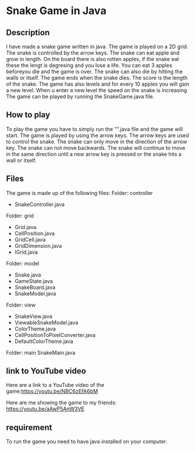 # Snake Game in Java

## Description
I have made a snake game written in java. The game is played on a 2D grid. The snake is controlled by the arrow keys. The snake can eat apple and grow in length. On the board there is also rotten apples, if the snake eat these the lengt is degresing and you lose a life. You can eat 3 apples beforeyou die and the game is over. The snake can also die by hitting the walls or itself. The game ends when the snake dies. The score is the length of the snake. The game has also levels and for every 10 apples you will gain a new level. When u enter a new level the speed on the snake is increasing The game can be played by running the SnakeGame.java file.

## How to play
To play the game you have to simply run the "".java file and the game will start. The game is played by using the arrow keys. The arrow keys are used to control the snake. The snake can only move in the direction of the arrow key. The snake can not move backwards. The snake will continue to move in the same direction until a new arrow key is pressed or the snake hits a wall or itself.

## Files 
The game is made up of the following files:
Folder: controller
* SnakeController.java

Folder: grid
* Grid.java
* CellPosition.java
* GridCell.java
* GridDimension.java
* IGrid.java

Folder: model
* Snake.java
* GameState.java
* SnakeBoard.java
* SnakeModel.java

Folder: view
* SnakeView.java
* ViewableSnakeModel.java
* ColorTheme.java
* CellPositionToPixelConverter.java
* DefaultColorTheme.java

Folder: main
SnakeMain.java

## link to YouTube video

Here are a link to a YouTube video of the game:https://youtu.be/NBC6zEfA6bM

Here are me showing the game to my friends: https://youtu.be/aAwP5AnW3VE 


## requirement
To run the game you need to have java installed on your computer.








